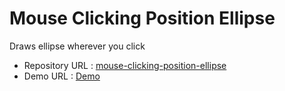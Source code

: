 # Mouse Clicking Position Ellipse

Draws ellipse wherever you click

-   Repository URL : [mouse-clicking-position-ellipse](https://github.com/SaMaSaLa/mouse-clicking-position-ellipse)
-   Demo URL : [Demo](https://samasala.github.io/mouse-clicking-position-ellipse/)
